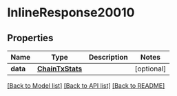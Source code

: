 # InlineResponse20010

## Properties
Name | Type | Description | Notes
------------ | ------------- | ------------- | -------------
**data** | [**ChainTxStats**](ChainTxStats.md) |  | [optional] 

[[Back to Model list]](../README.md#documentation-for-models) [[Back to API list]](../README.md#documentation-for-api-endpoints) [[Back to README]](../README.md)

